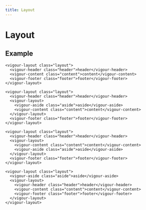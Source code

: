 ```yaml
---
title: Layout
---
```


# Layout

## Example

<layout-example-1></layout-example-1>

```vue
<vigour-layout class="layout">
  <vigour-header class="header">header</vigour-header>
  <vigour-content class="content">content</vigour-content>
  <vigour-footer class="footer">footer</vigour-footer>
</vigour-layout>
```

<layout-example-2></layout-example-2>

```vue
<vigour-layout class="layout">
  <vigour-header class="header">header</vigour-header>
  <vigour-layout>
    <vigour-aside class="aside">aside</vigour-aside>
    <vigour-content class="content">content</vigour-content>
  </vigour-layout>
  <vigour-footer class="footer">footer</vigour-footer>
</vigour-layout>
```
<layout-example-3></layout-example-3>

```vue
<vigour-layout class="layout">
  <vigour-header class="header">header</vigour-header>
  <vigour-layout>
    <vigour-content class="content">content</vigour-content>
    <vigour-aside class="aside">aside</vigour-aside>
  </vigour-layout>
  <vigour-footer class="footer">footer</vigour-footer>
</vigour-layout>
```

<layout-example-4></layout-example-4>

```vue
<vigour-layout class="layout">
  <vigour-aside class="aside">aside</vigour-aside>
  <vigour-layout>
    <vigour-header class="header">header</vigour-header>
    <vigour-content class="content">content</vigour-content>
    <vigour-footer class="footer">footer</vigour-footer>
  </vigour-layout>
</vigour-layout>
```
